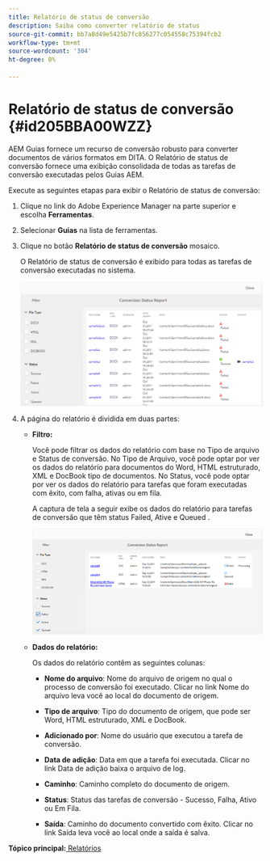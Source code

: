 ```yaml
---
title: Relatório de status de conversão
description: Saiba como converter relatório de status
source-git-commit: bb7a8d49e5425b7fc856277c054558c75394fcb2
workflow-type: tm+mt
source-wordcount: '304'
ht-degree: 0%

---
```



# Relatório de status de conversão {#id205BBA00WZZ}

AEM Guias fornece um recurso de conversão robusto para converter documentos de vários formatos em DITA. O Relatório de status de conversão fornece uma exibição consolidada de todas as tarefas de conversão executadas pelos Guias AEM.

Execute as seguintes etapas para exibir o Relatório de status de conversão:

1. Clique no link do Adobe Experience Manager na parte superior e escolha **Ferramentas**.

1. Selecionar **Guias** na lista de ferramentas.

1. Clique no botão **Relatório de status de conversão** mosaico.

   O Relatório de status de conversão é exibido para todas as tarefas de conversão executadas no sistema.

   ![](images/conversion-status-report.png)

1. A página do relatório é dividida em duas partes:

   - **Filtro:**

      Você pode filtrar os dados do relatório com base no Tipo de arquivo e Status de conversão. No Tipo de Arquivo, você pode optar por ver os dados do relatório para documentos do Word, HTML estruturado, XML e DocBook tipo de documentos. No Status, você pode optar por ver os dados do relatório para tarefas que foram executadas com êxito, com falha, ativas ou em fila.

      A captura de tela a seguir exibe os dados do relatório para tarefas de conversão que têm status Failed, Ative e Queued .

      ![](images/conversion-report-failed-active-queued.png)

   - **Dados do relatório:**

      Os dados do relatório contêm as seguintes colunas:

      - **Nome do arquivo**: Nome do arquivo de origem no qual o processo de conversão foi executado. Clicar no link Nome do arquivo leva você ao local do documento de origem.

      - **Tipo de arquivo**: Tipo do documento de origem, que pode ser Word, HTML estruturado, XML e DocBook.

      - **Adicionado por**: Nome do usuário que executou a tarefa de conversão.

      - **Data de adição**: Data em que a tarefa foi executada. Clicar no link Data de adição baixa o arquivo de log.

      - **Caminho**: Caminho completo do documento de origem.

      - **Status**: Status das tarefas de conversão - Sucesso, Falha, Ativo ou Em Fila.

      - **Saída**: Caminho do documento convertido com êxito. Clicar no link Saída leva você ao local onde a saída é salva.


**Tópico principal:**[ Relatórios](reports-intro.md)


